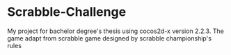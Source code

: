 # Scrabble-Challenge
My project for bachelor degree's thesis using cocos2d-x version 2.2.3. The game adapt from scrabble game designed by scrabble championship's rules

